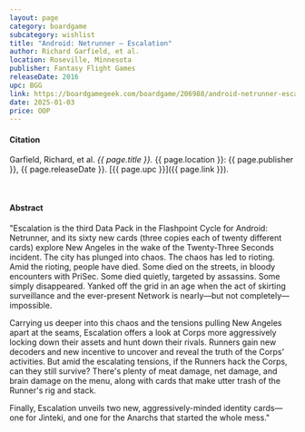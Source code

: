 ```yaml
---
layout: page
category: boardgame
subcategory: wishlist
title: "Android: Netrunner – Escalation"
author: Richard Garfield, et al.
location: Roseville, Minnesota
publisher: Fantasy Flight Games
releaseDate: 2016
upc: BGG
link: https://boardgamegeek.com/boardgame/206988/android-netrunner-escalation
date: 2025-01-03
price: OOP
---
```


#### Citation

Garfield, Richard, et al. *{{ page.title }}.* {{ page.location }}: {{ page.publisher }}, {{ page.releaseDate }}. [{{ page.upc }}]({{ page.link }}).

<br>


#### Abstract

"Escalation is the third Data Pack in the Flashpoint Cycle for Android: Netrunner, and its sixty new cards (three copies each of twenty different cards) explore New Angeles in the wake of the Twenty-Three Seconds incident. The city has plunged into chaos. The chaos has led to rioting. Amid the rioting, people have died. Some died on the streets, in bloody encounters with PriSec. Some died quietly, targeted by assassins. Some simply disappeared. Yanked off the grid in an age when the act of skirting surveillance and the ever-present Network is nearly—but not completely—impossible.

Carrying us deeper into this chaos and the tensions pulling New Angeles apart at the seams, Escalation offers a look at Corps more aggressively locking down their assets and hunt down their rivals. Runners gain new decoders and new incentive to uncover and reveal the truth of the Corps' activities. But amid the escalating tensions, if the Runners hack the Corps, can they still survive? There's plenty of meat damage, net damage, and brain damage on the menu, along with cards that make utter trash of the Runner's rig and stack.

Finally, Escalation unveils two new, aggressively-minded identity cards—one for Jinteki, and one for the Anarchs that started the whole mess."
